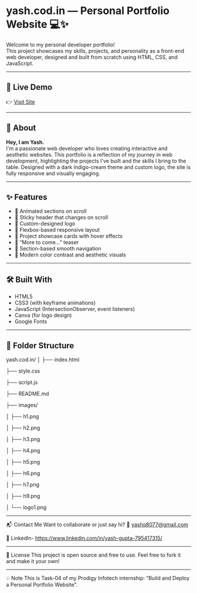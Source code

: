 # yash.cod.in — Personal Portfolio Website 💻✨

Welcome to my personal developer portfolio!  
This project showcases my skills, projects, and personality as a front-end web developer, designed and built from scratch using HTML, CSS, and JavaScript.

---

## 🚀 Live Demo

👉 [Visit Site](https://yashexp-coder.github.io/PRODIGY_WD_04/)  

---

## 🧠 About

**Hey, I am Yash.**  
I'm a passionate web developer who loves creating interactive and aesthetic websites. This portfolio is a reflection of my journey in web development, highlighting the projects I've built and the skills I bring to the table. Designed with a dark indigo-cream theme and custom logo, the site is fully responsive and visually engaging.

---

## ✨ Features

- 🔹 Animated sections on scroll
- 🔹 Sticky header that changes on scroll
- 🔹 Custom-designed logo
- 🔹 Flexbox-based responsive layout
- 🔹 Project showcase cards with hover effects
- 🔹 “More to come…” teaser
- 🔹 Section-based smooth navigation
- 🔹 Modern color contrast and aesthetic visuals

---

## 🛠️ Built With

- HTML5
- CSS3 (with keyframe animations)
- JavaScript (IntersectionObserver, event listeners)
- Canva (for logo design)
- Google Fonts

---

## 📂 Folder Structure

yash.cod.in/
│
├── index.html

├── style.css

├── script.js

├── README.md

├── images/

│ ├── h1.png

│ ├── h2.png

│ ├── h3.png


│ ├── h4.png

│ ├── h5.png

│ ├── h6.png

│ ├── h7.png

│ ├── h9.png

│ └── logo1.png

---

📬 Contact Me
Want to collaborate or just say hi?
📧 yashq8077@gmail.com

🔗 LinkedIn- https://www.linkedin.com/in/yash-gupta-795417315/

---

📄 License
This project is open source and free to use.
Feel free to fork it and make it your own!

---

💡 Note
This is Task-04 of my Prodigy Infotech internship: “Build and Deploy a Personal Portfolio Website”.



